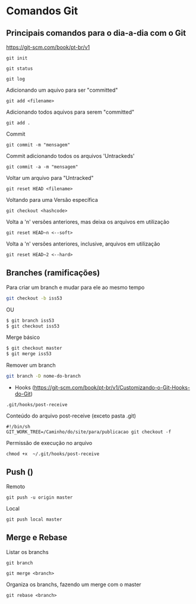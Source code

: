 Comandos Git
===========================

Principais comandos para o dia-a-dia com o Git
-------------------------
https://git-scm.com/book/pt-br/v1

```
git init
```

```
git status
```

```
git log 
```

Adicionando um aquivo para ser "committed"
```
git add <filename>
```

Adicionando todos aquivos para serem "committed"
```
git add .
```


Commit 
```
git commit -m "mensagem"
```

Commit adicionando todos os arquivos 'Untrackeds'
```
git commit -a -m "mensagem"
```

Voltar um arquivo para "Untracked"
```
git reset HEAD <filename>
```

Voltando para uma Versão específica
```
git checkout <hashcode>
```

Volta a 'n' versões anteriores, mas deixa os arquivos em utilização
```
git reset HEAD~n <--soft> 
```

Volta a 'n' versões anteriores, inclusive, arquivos em utilização
```
git reset HEAD~2 <--hard> 
```

Branches (ramificações)
-------------------------

Para criar um branch e mudar para ele ao mesmo tempo
```sh
git checkout -b iss53
```
OU
```sh
$ git branch iss53
$ git checkout iss53
```

Merge básico
```sh
$ git checkout master
$ git merge iss53
```

Remover um branch
```sh
git branch -D nome-do-branch
```

- Hooks (https://git-scm.com/book/pt-br/v1/Customizando-o-Git-Hooks-do-Git)
```
.git/hooks/post-receive
```

Conteúdo do arquivo post-receive (exceto pasta .git)
```
#!/bin/sh
GIT_WORK_TREE=/Caminho/do/site/para/publicacao git checkout -f
```

Permissão de execução no arquivo
```
chmod +x  ~/.git/hooks/post-receive
```

Push ()
-------------------------
Remoto
```
git push -u origin master
```

Local
```
git push local master
```

Merge e Rebase
-------------------------

Listar os branchs 
```
git branch
```

```
git merge <branch>
```

Organiza os branchs, fazendo um merge com o master
```
git rebase <branch>
```

